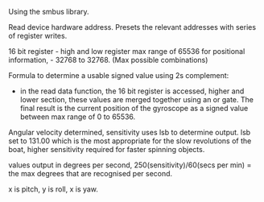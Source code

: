 Using the smbus library. 

Read device hardware address. Presets the relevant addresses with series of register writes.

16 bit register - high and low register max range of 65536 for positional information, - 32768 to 32768. (Max possible combinations)

Formula to determine a usable signed value using 2s complement:
- in the read data function, the 16 bit register is accessed, higher and lower section, these values are merged together using an or gate. The final result is the current position of the gyroscope as a signed value between max range of 0 to 65536.

Angular velocity determined, sensitivity uses lsb to determine output. lsb set to 131.00 which is the most appropriate for the slow revolutions of the boat, higher sensitivity required for faster spinning objects.

values output in degrees per second, 250(sensitivity)/60(secs per min) = the max degrees that are recognised per second.

x is pitch, y is roll, x is yaw.

